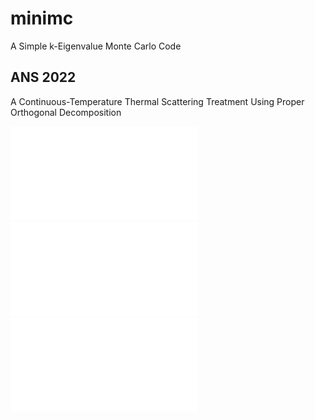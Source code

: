 # minimc
A Simple k-Eigenvalue Monte Carlo Code

## ANS 2022
A Continuous-Temperature Thermal Scattering Treatment Using Proper Orthogonal
Decomposition

![Broomstick Problem: PDF in Beta (Dimensionless Energy Transfer)](doc/resources/broomstick_beta.pdf)
![Broomstick Problem: PDF in Alpha (Dimensionless Momentum Transfer)](doc/resources/broomstick_alpha.pdf)
![1D Slab Problem: Leakage Energy Spectra](doc/resources/slab_spectrum.pdf)
